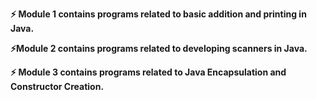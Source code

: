**⚡ Module 1 contains programs related to basic addition and printing in Java.**  
 

**⚡Module 2 contains programs related to developing scanners in Java.**

**⚡ Module 3 contains programs related to Java Encapsulation and Constructor Creation.**  
